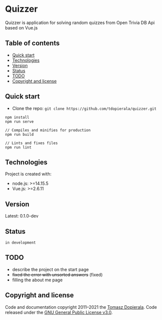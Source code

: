 # Quizzer

Quizzer is application for solving random quizzes from Open Trivia DB Api based on Vue.js 

## Table of contents
* [Quick start](#quick-start)
* [Technologies](#technologies)
* [Version](#version)
* [Status](#status)
* [TODO](#todo)
* [Copyright and license](#copyright-and-license)

## Quick start
- Clone the repo: `git clone https://github.com/tdopierala/quizzer.git`

```
npm install
npm run serve

// Compiles and minifies for production
npm run build

// Lints and fixes files
npm run lint
```

## Technologies
Project is created with:
* node.js: >=14.15.5 
* Vue.js: >=2.6.11

## Version
Latest: 0.1.0-dev

## Status
`in development`

## TODO
* describe the project on the start page
* ~~fixed the error with unsorted answers~~ (fixed)
* filling the about me page

## Copyright and license
Code and documentation copyright 2011–2021 the [Tomasz Dopierala](https://github.com/tdopierala).
Code released under the [GNU General Public License v3.0](https://github.com/tdopierala/quizzer/blob/master/LICENSE).
